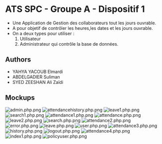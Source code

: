 # ATS SPC - Groupe A - Dispositif 1

- Une Application de Gestion des collaborateurs tout les jours ouvrable.
- A pour objetif de contrôler les heures,les dates et les jours ouvrable.
- On a deux types pour utiliser :
  1. Utilisateur
  2. Administrateur qui contrôle la base de données.

## Authors

- YAHYA YACOUB Elmardi
- ABDELGADIER Suliman
- SYED ZEESHAN Ali Zaïdi

## Mockups

![admin.php.png ](mockups/admin.php.png )
![attendancehistory.php.png ](mockups/attendancehistory.php.png )
![leave1.php.png ](mockups/leave1.php.png )
![search1.php.png](mockups/search1.php.png)
![attendance1.php.png ](mockups/attendance1.php.png )
![attendance.php.png ](mockups/attendance.php.png )
![leave2.php.png ](mockups/leave2.php.png )
![search.php.png](mockups/search.php.png)
![attendance2.php.png ](mockups/attendance2.php.png )
![error.php.png ](mockups/error.php.png )
![leave.php.png ](mockups/leave.php.png )
![user.php.png](mockups/user.php.png)
![attendance3.php.png ](mockups/attendance3.php.png )
![history.php.png ](mockups/history.php.png )
![logout.php.png](mockups/logout.php.png)
![attendance4.php.png ](mockups/attendance4.php.png )
![index1.php.png ](mockups/index1.php.png )
![policyuser.php.png](mockups/policyuser.php.png)
